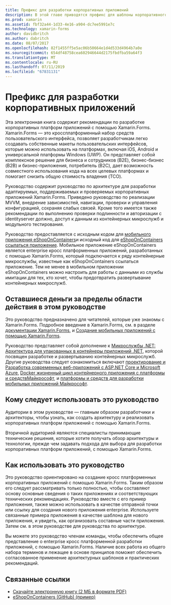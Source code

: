 ```yaml
---
title: Префикс для разработки корпоративных приложений
description: В этой главе приводятся префикс для шаблоны корпоративного приложения, с помощью Xamarin.Forms.
ms.prod: xamarin
ms.assetid: fbf32a44-1d33-4e16-a904-dc7ee5991e7c
ms.technology: xamarin-forms
author: davidbritch
ms.author: dabritch
ms.date: 08/07/2017
ms.openlocfilehash: 82f1455ff5e5ac06b50664e1d4d533d4964b7a0e
ms.sourcegitcommit: 654df48758cea602946644d2175fbdfba59a64f3
ms.translationtype: MT
ms.contentlocale: ru-RU
ms.lasthandoff: 07/11/2019
ms.locfileid: "67831131"
---
```

# <a name="preface-to-enterprise-app-development"></a>Префикс для разработки корпоративных приложений

Эта электронная книга содержит рекомендации по разработке корпоративных платформ приложений с помощью Xamarin.Forms. Xamarin.Forms — это кроссплатформенный набор средств пользовательского интерфейса, позволяет разработчикам легко создавать собственные макеты пользовательских интерфейсов, которые можно использовать на платформах, включая iOS, Android и универсальной платформы Windows (UWP). Он представляет собой комплексное решение для бизнеса и сотрудников (B2E), бизнес-бизнес (B2B) и бизнес-приложения, потребитель (B2C), дает возможность совместного использования кода на всех целевых платформах и помогает снизить общую стоимость владения (TCO).

Руководство содержит руководство по архитектуре для разработки адаптируемых, поддерживаемых и проверяемых корпоративных приложений Xamarin.Forms. Приведено руководство по реализации MVVM, внедрение зависимостей, навигации, проверки и управления конфигурацией, сохраняя слабых связей. Кроме того имеется также рекомендации по выполнению проверки подлинности и авторизации с identityserver должно, доступ к данным из контейнерных микрослужб и модульного тестирования.

Руководство предоставляется с исходным кодом для [мобильного приложения eShopOnContainers](https://github.com/dotnet-architecture/eShopOnContainers/tree/master/src/Mobile)и исходный код для [eShopOnContainers ссылаться приложение](https://github.com/dotnet-architecture/eShopOnContainers). Мобильное приложение eShopOnContainers является enterprise кросс платформенных приложений, разработанных с помощью Xamarin.Forms, который подключается к ряду контейнерные микрослужбы, известные как eShopOnContainers ссылаться приложение. Тем не менее в мобильном приложении eShopOnContainers можно настроить для работы с данными из службы имитации для тех, кто хочет, чтобы предотвратить развертывание контейнерных микрослужб.

## <a name="whats-left-out-of-this-guides-scope"></a>Оставшиеся деньги за пределы области действия в этом руководстве

Это руководство предназначено для читателей, которые уже знакомы с Xamarin.Forms. Подробное введение в Xamarin.Forms, см. в разделе [документации Xamarin.Forms](~/xamarin-forms/index.yml), и [Создание мобильных приложений с помощью Xamarin.Forms](https://aka.ms/xamebook).

Руководство представляет собой дополнение к [Микрослужбы .NET: Архитектура для упакованных в контейнеры приложений .NET](https://aka.ms/microservicesebook), которой посвящен разработке и развертыванию контейнерных микрослужб. Другие руководства следует ознакомиться включают [проектирование и Разработка современных веб-приложений с ASP.NET Core и Microsoft Azure](https://aka.ms/WebAppEbook), [Docker жизненный цикл контейнерного приложения с платформы и средствМайкрософт](https://aka.ms/dockerlifecycleebook), и [платформы и средств для разработки мобильных приложений Майкрософт](https://aka.ms/MobAppDev/StndPDF).

## <a name="who-should-use-this-guide"></a>Кому следует использовать это руководство

Аудитории в этом руководстве — главным образом разработчики и архитекторы, чтобы узнать, как создать архитектуру и реализовать корпоративных платформ приложений с помощью Xamarin.Forms.

Вторичной аудиторией являются специалисты принимающие технические решения, которые хотите получать обзор архитектуры и технологии, прежде чем задавать подхода для выбора для разработки корпоративных платформ приложений, с помощью Xamarin.Forms.

## <a name="how-to-use-this-guide"></a>Как использовать это руководство

Это руководство ориентировано на создание кросс платформенных корпоративных приложений с помощью Xamarin.Forms. Таким образом его следует рассматривать только полностью, чтобы составляют основу основные сведения о таких приложениях и соответствующих технических рекомендациях. Руководство вместе с его пример приложения, также можно использовать в качестве отправной точки или ссылку для создания нового приложения enterprise. Используете связанные примера приложения в качестве шаблона для нового приложения, и увидеть, как организовать составные части приложения. Затем см. в этом руководстве для руководства по архитектуре.

Вы можете это руководство членам команды, чтобы обеспечить общее представление о enterprise кросс платформенной разработки приложений, с помощью Xamarin.Forms. Наличие всех работа из общего набора терминов и лежащее в основе принципов поможет обеспечить согласованное применение архитектурных шаблонов и практических рекомендаций.


## <a name="related-links"></a>Связанные ссылки

- [Скачайте электронную книгу (2 МБ в формате PDF)](https://aka.ms/xamarinpatternsebook)
- [eShopOnContainers (GitHub) (пример)](https://github.com/dotnet-architecture/eShopOnContainers)
